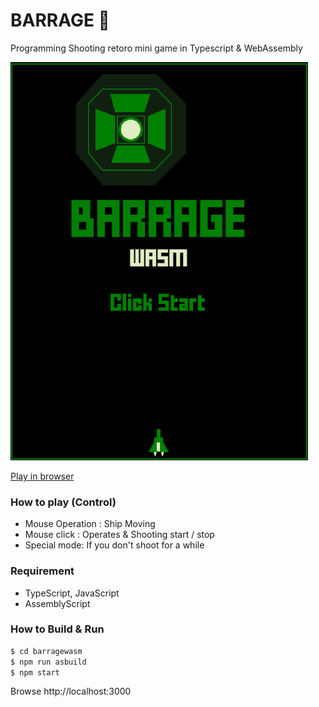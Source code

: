 # BARRAGE 👾

Programming Shooting retoro mini game in Typescript & WebAssembly

[![screenshot](screen.png)](https://myurioka.github.io/barragewasm/)

[Play in browser](https://myurioka.github.io/barragewasm)

### How to play (Control)

-   Mouse Operation : Ship Moving
-   Mouse click : Operates & Shooting start / stop
-   Special mode: If you don't shoot for a while

### Requirement

-   TypeScript, JavaScript
-   AssemblyScript

### How to Build & Run

```sh
$ cd barragewasm
$ npm run asbuild
$ npm start
```

Browse http://localhost:3000
